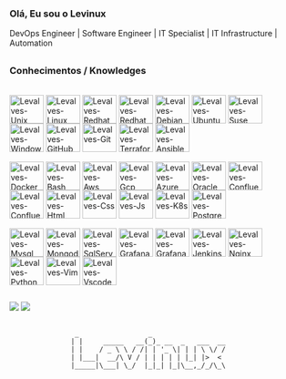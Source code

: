 <!-- Comentario -->
### Olá, Eu sou o Levinux
DevOps Engineer | Software Engineer | IT Specialist | IT Infrastructure | Automation
##
### Conhecimentos / Knowledges

<div style="display: inline_block"><br>
  <img align="center" alt="Levalves-Unix" height="50" width="60" src="https://cdn.jsdelivr.net/gh/devicons/devicon/icons/unix/unix-original.svg" />
  <img align="center" alt="Levalves-Linux" height="50" width="60" src="https://cdn.jsdelivr.net/gh/devicons/devicon/icons/linux/linux-original.svg" />
  <img align="center" alt="Levalves-Redhat" height="50" width="60" src="https://cdn.jsdelivr.net/gh/devicons/devicon/icons/redhat/redhat-original.svg" />
  <img align="center" alt="Levalves-Redhat" height="50" width="60" src="https://cdn.jsdelivr.net/gh/devicons/devicon/icons/fedora/fedora-original.svg" />
  <img align="center" alt="Levalves-Debian" height="50" width="60" src="https://cdn.jsdelivr.net/gh/devicons/devicon/icons/debian/debian-original.svg" />
  <img align="center" alt="Levalves-Ubuntu" height="50" width="60" src="https://cdn.jsdelivr.net/gh/devicons/devicon/icons/ubuntu/ubuntu-plain.svg" />
  <img align="center" alt="Levalves-Suse" height="50" width="60" src="https://cdn.jsdelivr.net/gh/devicons/devicon/icons/opensuse/opensuse-original.svg" />
  <img align="center" alt="Levalves-Windows" height="50" width="60" src="https://cdn.jsdelivr.net/gh/devicons/devicon/icons/windows8/windows8-original.svg" />
  <img align="center" alt="Levalves-GitHub" height="50" width="60" src="https://cdn.jsdelivr.net/gh/devicons/devicon/icons/github/github-original.svg" />
  <img align="center" alt="Levalves-Git" height="50" width="60" src="https://cdn.jsdelivr.net/gh/devicons/devicon/icons/git/git-plain.svg" />
  <img align="center" alt="Levalves-Terraform" height="50" width="60" src="https://cdn.jsdelivr.net/gh/devicons/devicon/icons/terraform/terraform-original.svg" />
  <img align="center" alt="Levalves-Ansible" height="50" width="60" src="https://cdn.jsdelivr.net/gh/devicons/devicon/icons/ansible/ansible-original.svg" />
</div>

<div style="display: inline_block"><br>
    <img align="center" alt="Levalves-Docker" height="50" width="60" src="https://cdn.jsdelivr.net/gh/devicons/devicon/icons/docker/docker-original.svg" />
  <img align="center" alt="Levalves-Bash" height="50" width="60" src="https://cdn.jsdelivr.net/gh/devicons/devicon/icons/bash/bash-original.svg" />
  <img align="center" alt="Levalves-Aws" height="50" width="60" src="https://cdn.jsdelivr.net/gh/devicons/devicon/icons/amazonwebservices/amazonwebservices-original.svg" />
  <img align="center" alt="Levalves-Gcp" height="50" width="60" src="https://cdn.jsdelivr.net/gh/devicons/devicon/icons/googlecloud/googlecloud-original.svg" />
  <img align="center" alt="Levalves-Azure" height="50" width="60" src="https://cdn.jsdelivr.net/gh/devicons/devicon/icons/azure/azure-original.svg" />
  <img align="center" alt="Levalves-Oracle" height="50" width="60" src="https://cdn.jsdelivr.net/gh/devicons/devicon/icons/oracle/oracle-original.svg" />
  <img align="center" alt="Levalves-Confluence" height="50" width="60" src="https://cdn.jsdelivr.net/gh/devicons/devicon/icons/confluence/confluence-original.svg" />
  <img align="center" alt="Levalves-Confluence" height="50" width="60" src="https://cdn.jsdelivr.net/gh/devicons/devicon/icons/jira/jira-original.svg" />
  <img align="center" alt="Levalves-Html" height="50" width="60" src="https://cdn.jsdelivr.net/gh/devicons/devicon/icons/html5/html5-original.svg" />
  <img align="center" alt="Levalves-Css" height="50" width="60" src="https://cdn.jsdelivr.net/gh/devicons/devicon/icons/css3/css3-original.svg" />
  <img align="center" alt="Levalves-Js" height="50" width="60" src="https://cdn.jsdelivr.net/gh/devicons/devicon/icons/javascript/javascript-original.svg" /> 
  <img align="center" alt="Levalves-K8s" height="50" width="60" src="https://cdn.jsdelivr.net/gh/devicons/devicon/icons/kubernetes/kubernetes-plain.svg" />
  <img align="center" alt="Levalves-Postgres" height="50" width="60" src="https://cdn.jsdelivr.net/gh/devicons/devicon/icons/postgresql/postgresql-original.svg" />

<div style="display: inline_block"><br>
  <img align="center" alt="Levalves-Mysql" height="50" width="60" src="https://cdn.jsdelivr.net/gh/devicons/devicon/icons/mysql/mysql-original.svg" />
  <img align="center" alt="Levalves-Mongodb" height="50" width="60" src="https://cdn.jsdelivr.net/gh/devicons/devicon/icons/mongodb/mongodb-original.svg" />
  <img align="center" alt="Levalves-SqlServer" height="50" width="60" src="https://cdn.jsdelivr.net/gh/devicons/devicon/icons/microsoftsqlserver/microsoftsqlserver-plain.svg" />
  <img align="center" alt="Levalves-Grafana" height="50" width="60" src="https://cdn.jsdelivr.net/gh/devicons/devicon/icons/grafana/grafana-original.svg" />
  <img align="center" alt="Levalves-Grafana" height="50" width="60" src="https://cdn.jsdelivr.net/gh/devicons/devicon/icons/prometheus/prometheus-original.svg" />
  <img align="center" alt="Levalves-Jenkins" height="50" width="60" src="https://cdn.jsdelivr.net/gh/devicons/devicon/icons/jenkins/jenkins-original.svg" />
  <img align="center" alt="Levalves-Nginx" height="50" width="60" src="https://cdn.jsdelivr.net/gh/devicons/devicon/icons/nginx/nginx-original.svg" />
  <img align="center" alt="Levalves-Python" height="50" width="60" src="https://cdn.jsdelivr.net/gh/devicons/devicon/icons/python/python-original.svg" />
  <img align="center" alt="Levalves-Vim" height="50" width="60" src="https://cdn.jsdelivr.net/gh/devicons/devicon/icons/vim/vim-original.svg" />
  <img align="center" alt="Levalves-Vscode" height="50" width="60" src="https://cdn.jsdelivr.net/gh/devicons/devicon/icons/vscode/vscode-original.svg" />
</div>

  ##
 
<div>
  <a href = "mailto:levalves.linux@gmail.com"><img src="https://img.shields.io/badge/-Gmail-%23333?style=for-the-badge&logo=gmail&logoColor=white" target="_blank"></a>
  <a href="https://www.linkedin.com/in/levi-leopoldino-alves-4173506/" target="_blank"><img src="https://img.shields.io/badge/-LinkedIn-%230077B5?style=for-the-badge&logo=linkedin&logoColor=white" target="_blank"></a>
</div>

##
                    _                 _
                   | |     _____   __(_)_ __  _   ___  __
                   | |    / _ \ \ / /| | '_ \| | | \ \/ /
                   | |___|  __/\ V / | | | | | |_| |>  <
                   |_____|\___| \_/  |_|_| |_|\__,_/_/\_\
